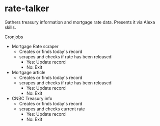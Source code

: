 # rate-talker
Gathers treasury information and mortgage rate data. Presents it via Alexa skills.

Cronjobs
- Mortgage Rate scraper
  - Creates or finds today's record
  - scrapes and checks if rate has been released
    - Yes: Update record
    - No: Exit
- Mortgage article
  - Creates or finds today's record
  - scrapes and checks if rate has been released
    - Yes: Update record
    - No: Exit
- CNBC Treasury info
  - Creates or finds today's record
  - scrapes and checks current rate
    - Yes: Update record
    - No: Exit
